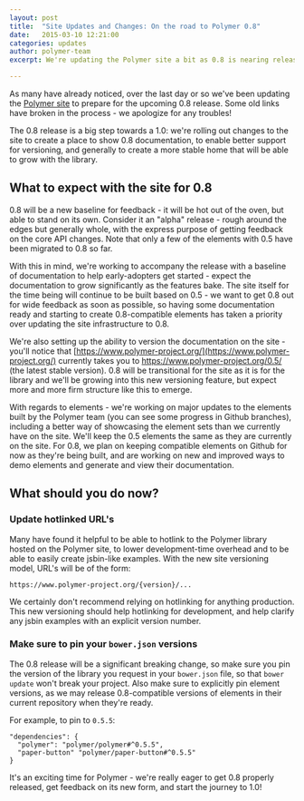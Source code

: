 ```yaml
---
layout: post
title:  "Site Updates and Changes: On the road to Polymer 0.8"
date:   2015-03-10 12:21:00
categories: updates
author: polymer-team
excerpt: We're updating the Polymer site a bit as 0.8 is nearing release.

---
```


As many have already noticed, over the last day or so we've been updating the [Polymer site](https://www.polymer-project.org) to prepare for the upcoming 0.8 release. Some old links have broken in the process - we apologize for any troubles!

The 0.8 release is a big step towards a 1.0: we're rolling out changes to the site to create a place to show 0.8 documentation, to enable better support for versioning, and generally to create a more stable home that will be able to grow with the library.

## What to expect with the site for 0.8

0.8 will be a new baseline for feedback - it will be hot out of the oven, but able to stand on its own. Consider it an "alpha" release - rough around the edges but generally whole, with the express purpose of getting feedback on the core API changes. Note that only a few of the elements with 0.5 have been migrated to 0.8 so far.

With this in mind, we're working to accompany the release with a baseline of documentation to help early-adopters get started - expect the documentation to grow significantly as the features bake. The site itself for the time being will continue to be built based on 0.5 - we want to get 0.8 out for wide feedback as soon as possible, so having some documentation ready and starting to create 0.8-compatible elements has taken a priority over updating the site infrastructure to 0.8.

We're also setting up the ability to version the documentation on the site - you'll notice that [https://www.polymer-project.org/](https://www.polymer-project.org/) currently takes you to https://www.polymer-project.org/0.5/ (the latest stable version). 0.8 will be transitional for the site as it is for the library and we'll be growing into this new versioning feature, but expect more and more firm structure like this to emerge.

With regards to elements - we're working on major updates to the elements built by the Polymer team (you can see some progress in Github branches), including a better way of showcasing the element sets than we currently have on the site. We'll keep the 0.5 elements the same as they are currently on the site. For 0.8, we plan on keeping compatible elements on Github for now as they're being built, and are working on new and improved ways to demo elements and generate and view their documentation.

## What should you do now?

### Update hotlinked URL's

Many have found it helpful to be able to hotlink to the Polymer library hosted on the Polymer site, to lower development-time overhead and to be able to easily create jsbin-like examples. With the new site versioning model, URL's will be of the form:

`https://www.polymer-project.org/{version}/...`

We certainly don't recommend relying on hotlinking for anything production. This new versioning should help hotlinking for development, and help clarify any jsbin examples with an explicit version number.

### Make sure to pin your `bower.json` versions

The 0.8 release will be a significant breaking change, so make sure you pin the version of the library you request in your `bower.json` file, so that `bower update` won't break your project. Also make sure to explicitly pin element versions, as we may release 0.8-compatible versions of elements in their current repository when they're ready.

For example, to pin to `0.5.5`:


    "dependencies": {
      "polymer": "polymer/polymer#^0.5.5",
      "paper-button" "polymer/paper-button#^0.5.5"
    }

It's an exciting time for Polymer - we're really eager to get 0.8 properly released, get feedback on its new form, and start the journey to 1.0!
